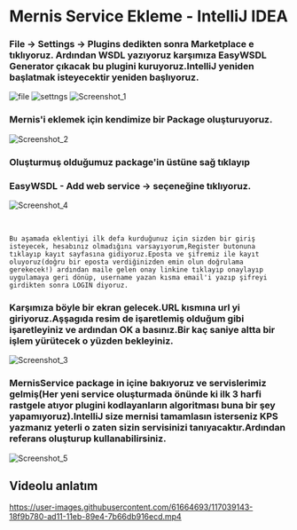 # Mernis Service Ekleme - IntelliJ IDEA

### File -> Settings -> Plugins dedikten sonra Marketplace e tıklıyoruz. Ardından WSDL yazıyoruz karşımıza EasyWSDL Generator çıkacak bu plugini kuruyoruz.IntelliJ yeniden başlatmak isteyecektir yeniden başlıyoruz.
![file](https://user-images.githubusercontent.com/61664693/117022952-57877600-ad01-11eb-8214-611500e50a00.png)
![settngs](https://user-images.githubusercontent.com/61664693/117022955-58200c80-ad01-11eb-9738-7f3682ac3e52.png)
![Screenshot_1](https://user-images.githubusercontent.com/61664693/117022957-58200c80-ad01-11eb-8ec2-14c45198adff.png)
### Mernis'i eklemek için kendimize bir Package oluşturuyoruz.
![Screenshot_2](https://user-images.githubusercontent.com/61664693/117022961-58b8a300-ad01-11eb-8e42-c96197a05070.png)
### Oluşturmuş olduğumuz package'in üstüne sağ tıklayıp
### EasyWSDL - Add web service -> seçeneğine tıklıyoruz.
![Screenshot_4](https://user-images.githubusercontent.com/61664693/117022958-58b8a300-ad01-11eb-8995-41ef395b122e.png)

<br>

```Bu aşamada eklentiyi ilk defa kurduğunuz için sizden bir giriş isteyecek, hesabınız olmadığını varsayıyorum,Register butonuna tıklayıp kayıt sayfasına gidiyoruz.Eposta ve şifremiz ile kayıt oluyoruz(doğru bir eposta verdiğinizden emin olun doğrulama gerekecek!) ardından maile gelen onay linkine tıklayıp onaylayıp uygulamaya geri dönüp, username yazan kısma email'i yazıp şifreyi girdikten sonra LOGIN diyoruz.```

### Karşımıza böyle bir ekran gelecek.URL kısmına url yi giriyoruz.Aşşagıda resim de işaretlemiş olduğum gibi işaretleyiniz ve ardından OK a basınız.Bir kaç saniye altta bir işlem yürütecek o yüzden bekleyiniz.
![Screenshot_3](https://user-images.githubusercontent.com/61664693/117022964-59513980-ad01-11eb-8c6c-af33af08a047.png)
### MernisService package in içine bakıyoruz ve servislerimiz gelmiş(Her yeni service oluşturmada önünde ki ilk 3 harfi rastgele atıyor plugini kodlayanların algoritması buna bir şey yapamıyoruz).IntelliJ size mernisi tamamlasın isterseniz KPS yazmanız yeterli o zaten sizin servisinizi tanıyacaktır.Ardından referans oluşturup kullanabilirsiniz.
![Screenshot_5](https://user-images.githubusercontent.com/61664693/117022949-56eedf80-ad01-11eb-8a6e-e3985405f609.png)

## Videolu anlatım

https://user-images.githubusercontent.com/61664693/117039143-18f9b780-ad11-11eb-89e4-7b66db916ecd.mp4


